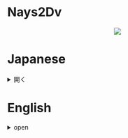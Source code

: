 # Nays2Dv 

<p align="center">
  <img src="https://user-images.githubusercontent.com/106499621/220531362-d388561d-52c7-471a-8ad7-fcf91f6b9c63.gif" />
</p>

# Japanese

<details>
<summary>開く</summary>

## Nays2Dvについて
【とっても簡単気軽に楽しめる2次元密度流モデル】
Nays2Dvは自由水面を持つ鉛直2次元流れ場とその中の密度変化を伴う流れ場計算するソルバである。3次元流れの運動方程式、連続式および物質濃度の移流拡散方程式は非定常、境界適合の条件で計算される。
密度流は、流体中の温度、物質濃度などの違いによって発生する浮力、重力流等の効果が反映出来るようになっている。
河川河口付近の塩水遡上、ダム湖内の温度・密度流循環などに使用可能である。
また、密度流の特性を2次元的にヴィジュアルに表現出来るので、教育用ツールとしても良いかも知れない。

## 事例集
事例集はこちらを参照ください。
https://i-ric.org/yasu/Nays2dv_JP/index.html

## リリースノート
### ver.1.6.24012401
* 計算中の計算結果の読み込み機能に軽微な修正が行われました。
### ver.1.6.23050801
* 名前の表記を"Nays2Dv"に修正
### ver.1.6.23021302
* READMEに事例集のリンクを追加。
### ver.1.6.23021301
* ライセンスを追加
### ver.1.7.22080301
* iRIC v4版をリリース

</details>

# English

<details>
<summary>open</summary>

## Overview of Nays2Dv
Nays2Dv is 2Dimensional Vertical plane model developed for calculation of vertical movement of fluid (density currents).

The Nays2Dv solver is developed by Professor Yasuyuki Shimizu from Hokkaido University.

Density currents occured due to density differences, arise from temperature variations, suspended solids or dissolved materials. Therefore, formation and evolution of density currents are induced by natural conditions such as saline intrusions, oil spills etc. Density flow is important for problems in lakes, reservoirs and estuaries.

## Examples
Check here for case studies.
https://uc.i-ric.org/uc_products/nays2dv_tutorial/index.html

## Release notes
### ver.1.6.24012401
* Minor adjustments to the result loading function during calculations.
### ver.1.6.23050801
* Corrected name notation to "Nays2Dv"
### ver.1.6.23021302
* Add case study link to README.
### ver.1.6.23021301
* Add license
### ver.1.7.22080301
* Released for iRIC v4

 </details>
